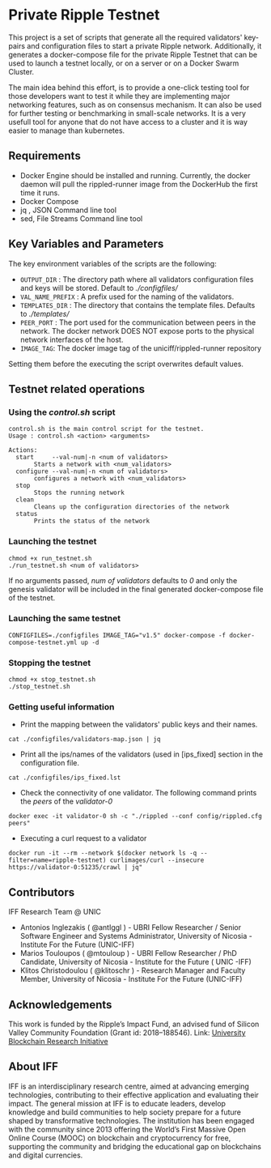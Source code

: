 # Private Ripple Testnet

This project is a set of scripts that generate all the required validators' key-pairs and configuration files to start a private Ripple network. Additionally, it generates a docker-compose file for the private Ripple Testnet that can be used to launch a testnet locally, or on a server or on a Docker Swarm Cluster.

The main idea behind this effort, is to provide a one-click testing tool for those developers want to test it while they are implementing  major networking features, such as on consensus mechanism. It can also be used for further testing or benchmarking in small-scale networks. It is a very usefull tool for anyone that do not have access to a cluster and it is way easier to manage than kubernetes.  

## Requirements
- Docker Engine should be installed and running.
Currently, the docker daemon will pull the rippled-runner image from the DockerHub the first time it runs.
- Docker Compose
- jq , JSON Command line tool
- sed, File Streams Command line tool

## Key Variables and Parameters
The key environment variables of the scripts are the following:
- ```OUTPUT_DIR``` : The directory path where all validators configuration files and keys will be stored. Default to *./configfiles/*
- ```VAL_NAME_PREFIX``` : A prefix used for the naming of the validators.
- ```TEMPLATES_DIR``` : The directory that contains the template files. Defaults to *./templates/* 
- ```PEER_PORT``` : The port used for the communication between peers in the network. The docker network DOES NOT expose ports to the physical network interfaces of the host.
- ```IMAGE_TAG```: The docker image tag of the uniciff/rippled-runner repository

Setting them before the executing the script overwrites default values.

## Testnet related operations

### Using the *control.sh* script

```
control.sh is the main control script for the testnet.
Usage : control.sh <action> <arguments>

Actions:
  start     --val-num|-n <num of validators>
       Starts a network with <num_validators> 
  configure --val-num|-n <num of validators>
       configures a network with <num_validators> 
  stop
       Stops the running network
  clean
       Cleans up the configuration directories of the network
  status
       Prints the status of the network
```



### Launching the testnet

```
chmod +x run_testnet.sh
./run_testnet.sh <num of validators>
```
If no arguments passed, *num of validators* defaults to *0* and only the genesis validator will be included in the final generated docker-compose file of the testnet.

### Launching the same testnet
```
CONFIGFILES=./configfiles IMAGE_TAG="v1.5" docker-compose -f docker-compose-testnet.yml up -d
```

### Stopping the testnet
```
chmod +x stop_testnet.sh
./stop_testnet.sh
```

### Getting useful information
- Print the mapping between the validators' public keys and their names.
```
cat ./configfiles/validators-map.json | jq 
```
- Print all the ips/names of the validators (used in [ips_fixed] section in the configuration file.
```
cat ./configfiles/ips_fixed.lst
``` 
- Check the connectivity of one validator. The following command prints the *peers* of the *validator-0*

```
docker exec -it validator-0 sh -c "./rippled --conf config/rippled.cfg peers"
```

- Executing a curl request to a validator

```
docker run -it --rm --network $(docker network ls -q --filter=name=ripple-testnet) curlimages/curl --insecure https://validator-0:51235/crawl | jq"
```

## Contributors

IFF Research Team @ UNIC

- Antonios Inglezakis ( @antIggl ) - UBRI Fellow Researcher / Senior Software Engineer and Systems Administrator, University of Nicosia - Institute For the Future (UNIC-IFF)
- Marios Touloupos ( @mtouloup ) - UBRI Fellow Researcher / PhD Candidate, University of Nicosia - Institute for the Future ( UNIC -IFF)
- Klitos Christodoulou ( @klitoschr ) - Research Manager and Faculty Member, University of Nicosia - Institute For the Future (UNIC-IFF)

## Acknowledgements
This work is funded by the Ripple’s Impact Fund, an advised fund of Silicon Valley Community Foundation (Grant id: 2018–188546).
Link: [University Blockchain Research Initiative](https://ubri.ripple.com)


## About IFF

IFF is an interdisciplinary research centre, aimed at advancing emerging technologies, contributing to their effective application and evaluating their impact. The general mission at IFF is to educate leaders, develop knowledge and build communities to help society prepare for a future shaped by transformative technologies. The institution has been engaged with the community since 2013 offering the World’s First Massive Open Online Course (MOOC) on blockchain and cryptocurrency for free, supporting the community and bridging the educational gap on blockchains and digital currencies.
